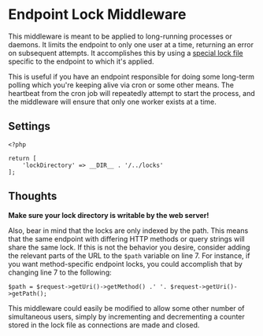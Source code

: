 # Endpoint Lock Middleware

This middleware is meant to be applied to long-running processes or daemons.  It limits the endpoint to only one user at a time, returning an error on subsequent attempts.  It accomplishes this by using a [special lock file](https://secure.php.net/manual/en/function.flock.php) specific to the endpoint to which it's applied.

This is useful if you have an endpoint responsible for doing some long-term polling which you're keeping alive via cron or some other means.  The heartbeat from the cron job will repeatedly attempt to start the process, and the middleware will ensure that only one worker exists at a time.

## Settings

```
<?php

return [
	'lockDirectory' => __DIR__ . '/../locks'
];

```

## Thoughts

**Make sure your lock directory is writable by the web server!**

Also, bear in mind that the locks are only indexed by the path.  This means that the same endpoint with differing HTTP methods or query strings will share the same lock.  If this is not the behavior you desire, consider adding the relevant parts of the URL to the `$path` variable on line 7.  For instance, if you want method-specific endpoint locks, you could accomplish that by changing line 7 to the following:

`$path = $request->getUri()->getMethod() .' '. $request->getUri()->getPath();`

This middleware could easily be modified to allow some other number of simultaneous users, simply by incrementing and decrementing a counter stored in the lock file as connections are made and closed.
